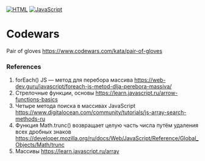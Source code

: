 [![HTML](https://img.shields.io/badge/HTML-E46035??style=for-the-badge&logo=HTML5&logoColor=FFFFFF)](https://html.spec.whatwg.org/multipage/)
[![JavaScript](https://img.shields.io/badge/JavaScript-000000??style=for-the-badge&logo=JavaScript&logoColor=F3E050)](https://developer.mozilla.org/)

# Codewars
Pair of gloves https://www.codewars.com/kata/pair-of-gloves

### References
1. forEach() JS — метод для перебора массива https://web-dev.guru/javascript/foreach-js-metod-dlja-perebora-massiva/
2. Стрелочные функции, основы https://learn.javascript.ru/arrow-functions-basics 
3. Четыре метода поиска в массивах JavaScript https://www.digitalocean.com/community/tutorials/js-array-search-methods-ru
4. Функция Math.trunc() возвращает целую часть числа путём удаления всех дробных знаков https://developer.mozilla.org/ru/docs/Web/JavaScript/Reference/Global_Objects/Math/trunc 
5. Массивы https://learn.javascript.ru/array 